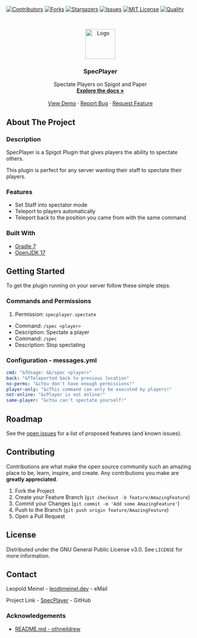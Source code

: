 <!-- PROJECT SHIELDS -->

[![Contributors][contributors-shield]][contributors-url]
[![Forks][forks-shield]][forks-url]
[![Stargazers][stars-shield]][stars-url]
[![Issues][issues-shield]][issues-url]
[![MIT License][license-shield]][license-url]
[![Quality][quality-shield]][quality-url]

<!-- PROJECT LOGO -->
<!--suppress ALL -->
<br />
<p align="center">
  <a href="https://github.com/LeoMeinel/SpecPlayer">
    <img src="images/logo.png" alt="Logo" width="80" height="80">
  </a>

<h3 align="center">SpecPlayer</h3>

  <p align="center">
    Spectate Players on Spigot and Paper
    <br />
    <a href="https://github.com/LeoMeinel/SpecPlayer"><strong>Explore the docs »</strong></a>
    <br />
    <br />
    <a href="https://github.com/LeoMeinel/SpecPlayer">View Demo</a>
    ·
    <a href="https://github.com/LeoMeinel/SpecPlayer/issues">Report Bug</a>
    ·
    <a href="https://github.com/LeoMeinel/SpecPlayer/issues">Request Feature</a>
  </p>

<!-- ABOUT THE PROJECT -->

## About The Project

### Description

SpecPlayer is a Spigot Plugin that gives players the ability to spectate others.

This plugin is perfect for any server wanting their staff to spectate their players.

### Features

- Set Staff into spectator mode
- Teleport to players automatically
- Teleport back to the position you came from with the same command

### Built With

- [Gradle 7](https://docs.gradle.org/7.5.1/release-notes.html)
- [OpenJDK 17](https://openjdk.java.net/projects/jdk/17/)

<!-- GETTING STARTED -->

## Getting Started

To get the plugin running on your server follow these simple steps.

### Commands and Permissions

1. Permission: `specplayer.spectate`

- Command: `/spec <player>`
- Description: Spectate a player
- Command: `/spec`
- Description: Stop spectating

### Configuration - messages.yml

```yaml
cmd: "&fUsage: &b/spec <player>"
back: "&fTeleported back to previous location"
no-perms: "&cYou don't have enough permissions!"
player-only: "&cThis command can only be executed by players!"
not-online: "&cPlayer is not online!"
same-player: "&cYou can't spectate yourself!"
```

<!-- ROADMAP -->

## Roadmap

See the [open issues](https://github.com/LeoMeinel/SpecPlayer/issues) for a list of proposed features (and known
issues).

<!-- CONTRIBUTING -->

## Contributing

Contributions are what make the open source community such an amazing place to be, learn, inspire, and create. Any
contributions you make are **greatly appreciated**.

1. Fork the Project
2. Create your Feature Branch (`git checkout -b feature/AmazingFeature`)
3. Commit your Changes (`git commit -m 'Add some AmazingFeature'`)
4. Push to the Branch (`git push origin feature/AmazingFeature`)
5. Open a Pull Request

<!-- LICENSE -->

## License

Distributed under the GNU General Public License v3.0. See `LICENSE` for more information.

<!-- CONTACT -->

## Contact

Leopold Meinel - [leo@meinel.dev](mailto:leo@meinel.dev) - eMail

Project Link - [SpecPlayer](https://github.com/LeoMeinel/SpecPlayer) - GitHub

<!-- ACKNOWLEDGEMENTS -->

### Acknowledgements

- [README.md - othneildrew](https://github.com/othneildrew/Best-README-Template)

<!-- MARKDOWN LINKS & IMAGES -->

[contributors-shield]: https://img.shields.io/github/contributors-anon/LeoMeinel/SpecPlayer?style=for-the-badge
[contributors-url]: https://github.com/LeoMeinel/SpecPlayer/graphs/contributors
[forks-shield]: https://img.shields.io/github/forks/LeoMeinel/SpecPlayer?label=Forks&style=for-the-badge
[forks-url]: https://github.com/LeoMeinel/SpecPlayer/network/members
[stars-shield]: https://img.shields.io/github/stars/LeoMeinel/SpecPlayer?style=for-the-badge
[stars-url]: https://github.com/LeoMeinel/SpecPlayer/stargazers
[issues-shield]: https://img.shields.io/github/issues/LeoMeinel/SpecPlayer?style=for-the-badge
[issues-url]: https://github.com/LeoMeinel/SpecPlayer/issues
[license-shield]: https://img.shields.io/github/license/LeoMeinel/SpecPlayer?style=for-the-badge
[license-url]: https://github.com/LeoMeinel/SpecPlayer/blob/main/LICENSE
[quality-shield]: https://img.shields.io/codefactor/grade/github/LeoMeinel/SpecPlayer?style=for-the-badge
[quality-url]: https://www.codefactor.io/repository/github/LeoMeinel/SpecPlayer
